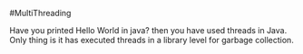 #MultiThreading

Have you printed Hello World in java? then you have used threads in Java. 
Only thing is it has executed threads in a library level for garbage collection. 
 
